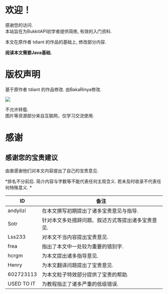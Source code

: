 # 欢迎！
感谢您的访问.  
本站旨在为BukkitAPI初学者提供简练, 有效的入门资料.  

本文在原作者 tdiant 的作品的基础上, 修改部分内容.

**阅读本文需要Java基础.**

# 版权声明
基于原作者 tdiant 的作品修改. 由BakaRinya修改.

![](https://i.loli.net/2020/02/08/InzlRYKFGSAZV46.jpg)

不允许转载.  
图片等资源部分来自互联网，仅学习交流使用.  

# 感谢
## 感谢您的宝贵建议
由衷感谢他们对本文内容提出了自己的宝贵意见.  

*排名不分前后. 简介内容与字数等不能代表任何主观含义. 若未及时收录不代表任何特殊意义.  *  

| ID | 备注 |
| -----   | -----   |
| andylizi | 在本文撰写初期提出了诸多宝贵意见与指导. |  
| Sotr | 针对本文多处措辞问题、叙述方式等提出诸多宝贵意见. |
| Lss233 | 对本文不当内容提出宝贵意见. |
| frea | 指出了本文中一处较为重要的错别字. |
| hcrgm | 为本文提出诸多指导意见. |
| Henry | 为本文翻译问题提出了宝贵意见. |
| 602723113 | 为本文粒子特效部分提供了宝贵的帮助. |
| USED TO IT | 为教程指正了诸多严重的低级错误. |
